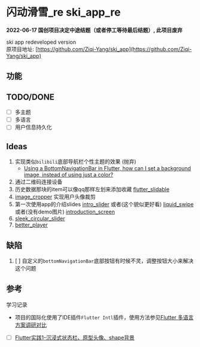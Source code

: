 # 闪动滑雪_re ski_app_re
**2022-06-17 国创项目决定中途结题（或者停工等待最后结题）, 此项目废弃**  

ski app redeveloped version  
原项目地址: [https://github.com/Ziqi-Yang/ski_app](https://github.com/Ziqi-Yang/ski_app)


## 功能


## TODO/DONE

- [ ] 多主题
- [ ] 多语言
- [ ] 用户信息持久化

## Ideas

1. 实现类似`bilibili`底部导航栏个性主题的效果 (抛弃)
   - [Using a BottomNavigationBar in Flutter, how can I set a background image, instead of using just a color?](https://stackoverflow.com/questions/60820046/using-a-bottomnavigationbar-in-flutter-how-can-i-set-a-background-image-instea)
2. 通过二维码连接设备
3. 历史数据那块的item可以像qq那样左划来添加收藏 [flutter_slidable](https://pub.dev/packages/flutter_slidable)
4. [image_cropper](https://pub.dev/packages/image_cropper) 实现用户头像裁剪
5. 第一次使用app的介绍slides 
   [intro_slider](https://pub.dev/packages/intro_slider)
   或者(这个貌似更好看) [liquid_swipe](https://pub.dev/packages/liquid_swipe)
   或者(没有demo图片) [introduction_screen](https://pub.dev/packages/introduction_screen)
6. [sleek_circular_slider](https://pub.dev/packages/sleek_circular_slider)
7. [better_player](https://pub.dev/packages/better_player)

## 缺陷

1. [ ] 自定义的`bottomNavigationBar`底部按钮有时候不灵，调整按钮大小来解决这个问题



## 参考
学习记录  
- 项目的国际化使用了IDE插件`Flutter Intl`插件，使用方法参见[Flutter 多语言方案调研对比](https://www.jianshu.com/p/92b955b2b0a9)
- [ ] [Flutter实践1-沉浸式状态栏、原型头像、shape背景](https://blog.csdn.net/qq998701/article/details/122181625?spm=1001.2101.3001.6661.1&utm_medium=distribute.pc_relevant_t0.none-task-blog-2~default~CTRLIST~Rate-1-122181625-blog-103123227.pc_relevant_paycolumn_v3&depth_1-utm_source=distribute.pc_relevant_t0.none-task-blog-2~default~CTRLIST~Rate-1-122181625-blog-103123227.pc_relevant_paycolumn_v3&utm_relevant_index=1)